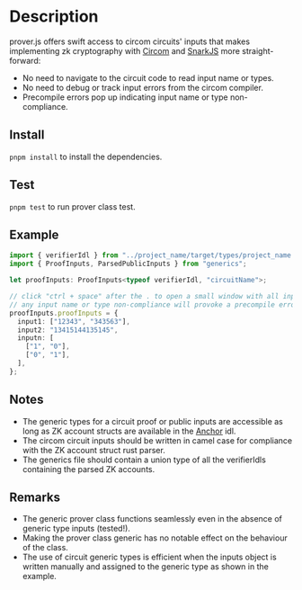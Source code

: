# Description

prover.js offers swift access to circom circuits' inputs that makes implementing zk cryptography with [Circom](https://github.com/iden3/circom) and [SnarkJS](https://github.com/iden3/snarkjs) more straight-forward:

- No need to navigate to the circuit code to read input name or types.
- No need to debug or track input errors from the circom compiler.
- Precompile errors pop up indicating input name or type non-compliance.

## Install

`pnpm install` to install the dependencies.

## Test

`pnpm test` to run prover class test.

## Example

```typescript
import { verifierIdl } from "../project_name/target/types/project_name.ts";
import { ProofInputs, ParsedPublicInputs } from "generics";

let proofInputs: ProofInputs<typeof verifierIdl, "circuitName">;

// click "ctrl + space" after the . to open a small window with all inputs and their assigned types
// any input name or type non-compliance will provoke a precompile error
proofInputs.proofInputs = {
  input1: ["12343", "343563"],
  input2: "13415144135145",
  inputn: [
    ["1", "0"],
    ["0", "1"],
  ],
};
```

## Notes
 
- The generic types for a circuit proof or public inputs are accessible as long as ZK account structs are available in the [Anchor](https://www.anchor-lang.com/docs/cli#idl) idl.
- The circom circuit inputs should be written in camel case for compliance with the ZK account struct rust parser.
- The generics file should contain a union type of all the verifierIdls containing the parsed ZK accounts.

## Remarks

- The generic prover class functions seamlessly even in the absence of generic type inputs (tested!).
- Making the prover class generic has no notable effect on the behaviour of the class.
- The use of circuit generic types is efficient when the inputs object is written manually and assigned to the generic type as shown in the example.
